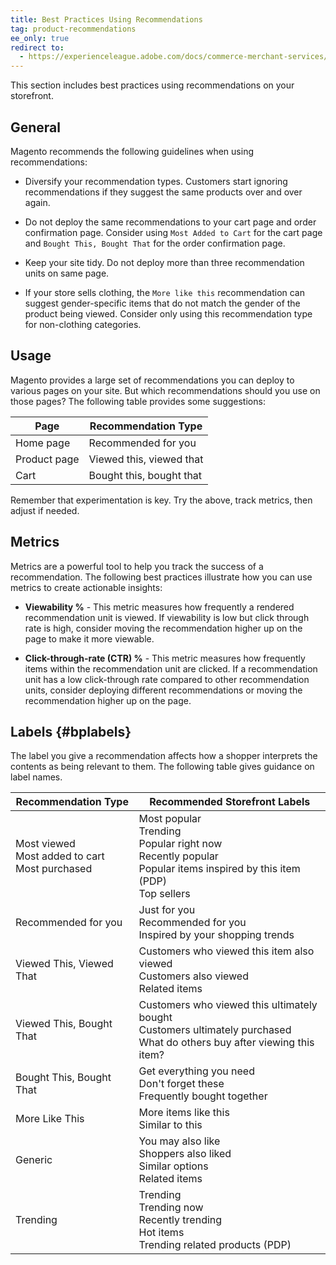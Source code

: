 ```yaml
---
title: Best Practices Using Recommendations
tag: product-recommendations
ee_only: true
redirect to:
  - https://experienceleague.adobe.com/docs/commerce-merchant-services/product-recommendations/admin/type.html
---
```


This section includes best practices using recommendations on your storefront.

## General

Magento recommends the following guidelines when using recommendations:

- Diversify your recommendation types. Customers start ignoring recommendations if they suggest the same products over and over again.

- Do not deploy the same recommendations to your cart page and order confirmation page. Consider using `Most Added to Cart` for the cart page and `Bought This, Bought That` for the order confirmation page.

- Keep your site tidy. Do not deploy more than three recommendation units on same page.

- If your store sells clothing, the `More like this` recommendation can suggest gender-specific items that do not match the gender of the product being viewed. Consider only using this recommendation type for non-clothing categories.

## Usage

Magento provides a large set of recommendations you can deploy to various pages on your site. But which recommendations should you use on those pages? The following table provides some suggestions:

|Page|Recommendation Type|
|---|---|
|Home page|Recommended for you|
|Product page|Viewed this, viewed that|
|Cart|Bought this, bought that|

Remember that experimentation is key. Try the above, track metrics, then adjust if needed.

## Metrics

Metrics are a powerful tool to help you track the success of a recommendation. The following best practices illustrate how you can use metrics to create actionable insights:

- **Viewability %** - This metric measures how frequently a rendered recommendation unit is viewed. If viewability is low but click through rate is high, consider moving the recommendation higher up on the page to make it more viewable.

- **Click-through-rate (CTR) %** - This metric measures how frequently items within the recommendation unit are clicked. If a recommendation unit has a low click-through rate compared to other recommendation units, consider deploying different recommendations or moving the recommendation higher up on the page.

## Labels {#bplabels}

The label you give a recommendation affects how a shopper interprets the contents as being relevant to them. The following table gives guidance on label names.

|Recommendation Type|Recommended Storefront Labels|
|---|---|
|Most viewed<br> Most added to cart<br>Most purchased|Most popular<br>Trending<br>Popular right now<br>Recently popular<br>Popular items inspired by this item (PDP)<br>Top sellers|
|Recommended for you|Just for you<br>Recommended for you<br>Inspired by your shopping trends|
|Viewed This, Viewed That|Customers who viewed this item also viewed<br>Customers also viewed<br>Related items|
|Viewed This, Bought That|Customers who viewed this ultimately bought<br>Customers ultimately purchased<br>What do others buy after viewing this item?|
|Bought This, Bought That|Get everything you need<br>Don't forget these<br>Frequently bought together|
|More Like This|More items like this<br>Similar to this|
|Generic|You may also like<br>Shoppers also liked<br>Similar options<br>Related items|
|Trending|Trending<br>Trending now<br>Recently trending<br>Hot items<br>Trending related products (PDP)|
